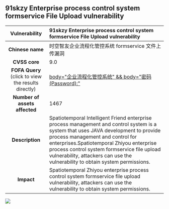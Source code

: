 ## 91skzy Enterprise process control system formservice File Upload vulnerability

|   **Vulnerability**  | **91skzy Enterprise process control system formservice File Upload vulnerability**  |
| :----:   | :-----|
| **Chinese name**  | 时空智友企业流程化管控系统 formservice 文件上传漏洞 |
| **CVSS core**  | 9.0 |
| **FOFA Query**  (click to view the results directly)| [body="企业流程化管控系统" && body="密码(Password):"](https://en.fofa.info/result?qbase64=Ym9keT0i5LyB5Lia5rWB56iL5YyW566h5o6n57O757ufIiAmJiBib2R5PSLlr4bnoIEoUGFzc3dvcmQpOiI%3D) |
| **Number of assets affected**  | 1467 |
| **Description**  | Spatiotemporal Intelligent Friend enterprise process management and control system is a system that uses JAVA development to provide process management and control for enterprises.Spatiotemporal Zhiyou enterprise process control system formservice file upload vulnerability, attackers can use the vulnerability to obtain system permissions. |
| **Impact** | Spatiotemporal Zhiyou enterprise process control system formservice file upload vulnerability, attackers can use the vulnerability to obtain system permissions. |

![](https://s3.bmp.ovh/imgs/2023/07/14/5b49872a996cbd1e.gif)
